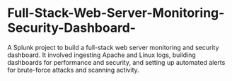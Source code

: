 # Full-Stack-Web-Server-Monitoring-Security-Dashboard-
A Splunk project to build a full-stack web server monitoring and security dashboard. It involved ingesting Apache and Linux logs, building dashboards for performance and security, and setting up automated alerts for brute-force attacks and scanning activity.
